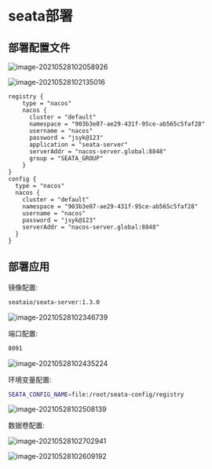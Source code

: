 # seata部署

## 部署配置文件

![image-20210528102058926](https://tva1.sinaimg.cn/large/008i3skNgy1gqxxevu050j315q0u0tgv.jpg)

![image-20210528102135016](https://tva1.sinaimg.cn/large/008i3skNgy1gqxxfhzptwj31mv0u0q7w.jpg)

```nginx
registry {
    type = "nacos"
    nacos {
      cluster = "default"
      namespace = "903b3e07-ae29-431f-95ce-ab565c5faf28"
      username = "nacos"
      password = "jsyk@123"
      application = "seata-server"
      serverAddr = "nacos-server.global:8848"
      group = "SEATA_GROUP"
    }
}
config {
  type = "nacos"
  nacos {
    cluster = "default"
    namespace = "903b3e07-ae29-431f-95ce-ab565c5faf28"
    username = "nacos"
    password = "jsyk@123"
    serverAddr = "nacos-server.global:8848"
  }
}
```

## 部署应用

镜像配置: 

```bash
seataio/seata-server:1.3.0
```

![image-20210528102346739](https://tva1.sinaimg.cn/large/008i3skNgy1gqxxhrzuhjj31zk0f0jt5.jpg)

端口配置: 

```bash
8091
```

![image-20210528102435224](https://tva1.sinaimg.cn/large/008i3skNgy1gqxximj404j31xq09ugmu.jpg)

环境变量配置: 

```bash
SEATA_CONFIG_NAME=file:/root/seata-config/registry
```

![image-20210528102508139](https://tva1.sinaimg.cn/large/008i3skNgy1gqxxj6xxo4j31wa0iyju5.jpg)

数据卷配置:

![image-20210528102702941](https://tva1.sinaimg.cn/large/008i3skNgy1gqxxl6l5hij31tp0u0q7a.jpg)

![image-20210528102609192](https://tva1.sinaimg.cn/large/008i3skNgy1gqxxk92jwij31w50u0adp.jpg)
